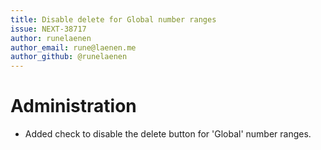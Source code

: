 ```yaml
---
title: Disable delete for Global number ranges
issue: NEXT-38717
author: runelaenen
author_email: rune@laenen.me
author_github: @runelaenen
---
```

# Administration
* Added check to disable the delete button for 'Global' number ranges.
